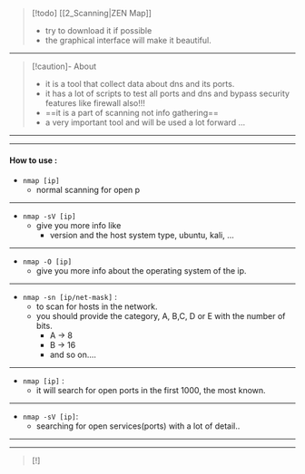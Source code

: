 
 >[!todo]  [[2_Scanning|ZEN Map]]
 >- try to download it if possible
 >- the graphical interface will make it beautiful.
 
---

 >[!caution]- About
 >- it is a tool that collect data about dns and its ports.
 >- it has a lot of scripts to test all ports and dns and bypass security features like firewall also!!!
 >- ==it is a part of scanning not info gathering==
 >- a very important tool and will be used a lot forward ...

---
---
#### How to use :

- `nmap [ip]`
	- normal scanning for open p
---
- `nmap -sV [ip]` 	
	- give you more info like
		- version and the host system type, ubuntu, kali, ...
---
- `nmap -O [ip]`
	- give you more info about the operating system of the ip.
---
- `nmap -sn [ip/net-mask]` :
	- to scan for hosts in the network.
	- you should provide the category, A, B,C, D or E with the number of bits.
		 - A -> 8
		 - B -> 16 
		 - and so on....
---
 - `nmap [ip]` :
	 - it will search for open ports in the first 1000, the most known.
---
 - `nmap -sV [ip]`:
	 - searching for open services(ports) with a lot of detail..

---
---

 >[!]